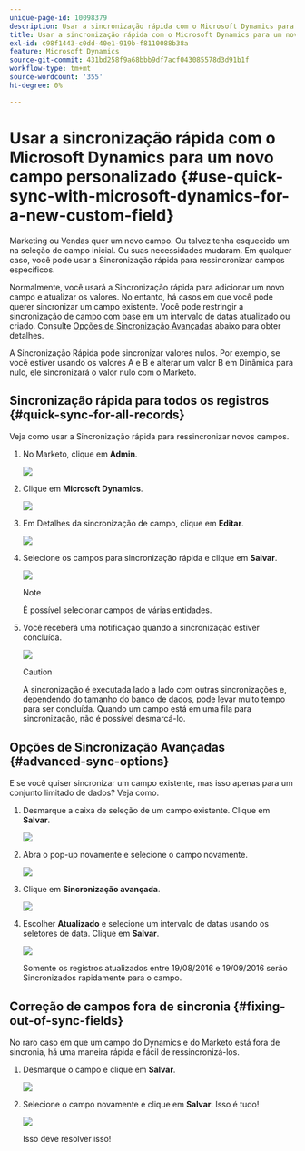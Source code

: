 ```yaml
---
unique-page-id: 10098379
description: Usar a sincronização rápida com o Microsoft Dynamics para um novo campo personalizado - Documentação do Marketo - Documentação do produto
title: Usar a sincronização rápida com o Microsoft Dynamics para um novo campo personalizado
exl-id: c98f1443-c0dd-40e1-919b-f8110088b38a
feature: Microsoft Dynamics
source-git-commit: 431bd258f9a68bbb9df7acf043085578d3d91b1f
workflow-type: tm+mt
source-wordcount: '355'
ht-degree: 0%

---
```


# Usar a sincronização rápida com o Microsoft Dynamics para um novo campo personalizado {#use-quick-sync-with-microsoft-dynamics-for-a-new-custom-field}

Marketing ou Vendas quer um novo campo. Ou talvez tenha esquecido um na seleção de campo inicial. Ou suas necessidades mudaram. Em qualquer caso, você pode usar a Sincronização rápida para ressincronizar campos específicos.

Normalmente, você usará a Sincronização rápida para adicionar um novo campo e atualizar os valores. No entanto, há casos em que você pode querer sincronizar um campo existente. Você pode restringir a sincronização de campo com base em um intervalo de datas atualizado ou criado. Consulte [Opções de Sincronização Avançadas](#Advanced_Sync_Options) abaixo para obter detalhes.

A Sincronização Rápida pode sincronizar valores nulos. Por exemplo, se você estiver usando os valores A e B e alterar um valor B em Dinâmica para nulo, ele sincronizará o valor nulo com o Marketo.

## Sincronização rápida para todos os registros {#quick-sync-for-all-records}

Veja como usar a Sincronização rápida para ressincronizar novos campos.

1. No Marketo, clique em **Admin**.

   ![](assets/image2016-8-19-11-3a14-3a5.png)

1. Clique em **Microsoft Dynamics**.

   ![](assets/image2016-8-19-11-3a15-3a8.png)

1. Em Detalhes da sincronização de campo, clique em **Editar**.

   ![](assets/image2016-8-19-11-3a16-3a22.png)

1. Selecione os campos para sincronização rápida e clique em **Salvar**.

   ![](assets/image2016-8-25-15-3a26-3a11.png)

   >[!NOTE]
   >
   >É possível selecionar campos de várias entidades.

1. Você receberá uma notificação quando a sincronização estiver concluída.

   ![](assets/field-sync-update-notification.png)

   >[!CAUTION]
   >
   >A sincronização é executada lado a lado com outras sincronizações e, dependendo do tamanho do banco de dados, pode levar muito tempo para ser concluída. Quando um campo está em uma fila para sincronização, não é possível desmarcá-lo.

## Opções de Sincronização Avançadas {#advanced-sync-options}

E se você quiser sincronizar um campo existente, mas isso apenas para um conjunto limitado de dados? Veja como.

1. Desmarque a caixa de seleção de um campo existente. Clique em **Salvar**.

   ![](assets/image2016-8-25-16-3a16-3a32.png)

1. Abra o pop-up novamente e selecione o campo novamente.

   ![](assets/select-field-reselect-hand.png)

1. Clique em **Sincronização avançada**.

   ![](assets/image2016-8-25-15-3a52-3a9.png)

1. Escolher **Atualizado** e selecione um intervalo de datas usando os seletores de data. Clique em **Salvar**.

   ![](assets/image2016-8-25-16-3a0-3a3.png)

   Somente os registros atualizados entre 19/08/2016 e 19/09/2016 serão Sincronizados rapidamente para o campo.

## Correção de campos fora de sincronia {#fixing-out-of-sync-fields}

No raro caso em que um campo do Dynamics e do Marketo está fora de sincronia, há uma maneira rápida e fácil de ressincronizá-los.

1. Desmarque o campo e clique em **Salvar**.

   ![](assets/image2016-8-25-16-3a16-3a32-1.png)

1. Selecione o campo novamente e clique em **Salvar**. Isso é tudo!

   ![](assets/image2016-8-25-16-3a20-3a45.png)

   Isso deve resolver isso!
